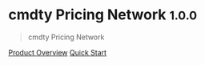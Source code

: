 # cmdty Pricing Network <small>1.0.0</small>

> cmdty Pricing Network

[Product Overview](/content/overview)
[Quick Start](/content/quick_start)